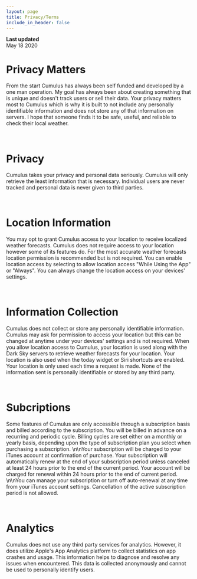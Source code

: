 ```yaml
---
layout: page
title: Privacy/Terms
include_in_header: false
---
```


**Last updated**  
May 18 2020

# Privacy Matters
From the start Cumulus has always been self funded and developed by a one man operation. My goal has always been about creating something that is unique and doesn't track users or sell their data. Your privacy matters most to Cumulus which is why it is built to not include any personally identifiable information and does not store any of that information on servers. I hope that someone finds it to be safe, useful, and reliable to check their local weather.

<br>

# Privacy 
Cumulus takes your privacy and personal data seriously. Cumulus will only retrieve the least information that is necessary. Individual users are never tracked and personal data is never given to third parties.

<br>

# Location Information
You may opt to grant Cumulus access to your location to receive localized weather forecasts. Cumulus does not require access to your location however some of its features do. For the most accurate weather forecasts location permission is recommended but is not required. You can enable location access by selecting to allow location access "While Using the App" or "Always". You can always change the location access on your devices' settings.

<br>

# Information Collection
Cumulus does not collect or store any personally identifiable information. Cumulus may ask for permission to access your location but this can be changed at anytime under your devices' settings and is not required. When you allow location access to Cumulus, your location is used along with the Dark Sky servers to retrieve weather forecasts for your location. Your location is also used when the today widget or Siri shortcuts are enabled. Your location is only used each time a request is made. None of the information sent is personally identifiable or stored by any third party.

<br>

# Subcriptions
Some features of Cumulus are only accessible through a subscription basis and billed according to the subscription. You will be billed in advance on a recurring and periodic cycle. Billing cycles are set either on a monthly or yearly basis, depending upon the type of subscription plan you select when purchasing a subscription. \n\nYour subscription will be charged to your iTunes account at confirmation of purchase. Your subscription will automatically renew at the end of your subscription period unless canceled at least 24 hours prior to the end of the current period. Your account will be charged for renewal within 24 hours prior to the end of current period. \n\nYou can manage your subscription or turn off auto-renewal at any time from your iTunes account settings. Cancellation of the active subscription period is not allowed.

<br>

# Analytics
Cumulus does not use any third party services for analytics. However, it does utilize Apple's App Analytics platform to collect statistics on app crashes and usage. This information helps to diagnose and resolve any issues when encountered. This data is collected anonymously and cannot be used to personally identify users.
